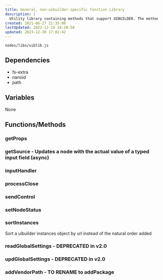 ```yaml
---
title: General, non-uibuilder-specific function Library
description: |
  Utility library containing methods that support UIBUILDER. The methods it contains are not generic and will require references to Node-RED objects to be passed.
created: 2021-06-27 21:35:00
lastUpdated: 2023-12-19 16:20:58
updated: 2023-12-30 17:01:42
---
```


`nodes/libs/uiblib.js`

## Dependencies

* fs-extra
* nanoid
* path

## Variables

None

## Functions/Methods

### getProps
### getSource - Updates a node with the actual value of a typed input field (async)
### inputHandler
### processClose
### sendControl
### setNodeStatus
### sortInstances

Sort a uibuilder instances object by url instead of the natural order added

### readGlobalSettings - DEPRECATED in v2.0

### updGlobalSettings  - DEPRECATED in v2.0

### addVendorPath - TO RENAME to addPackage

